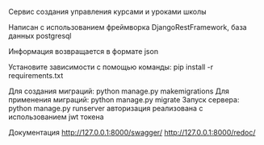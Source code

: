 Сервис создания управления курсами и уроками школы



Написан с использованием фреймворка DjangoRestFramework, база данных postgresql

Информация возвращается в формате json


Установите зависимости с помощью команды: pip install -r requirements.txt 

Для создания миграций: python manage.py makemigrations 
Для применения миграций: python manage.py migrate 
Запуск сервера: python manage.py runserver 
авторизация реализована с использованием jwt токена




Документация
http://127.0.0.1:8000/swagger/
http://127.0.0.1:8000/redoc/


